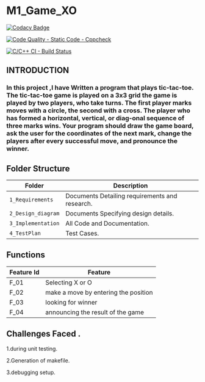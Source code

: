 # M1_Game_XO
[![Codacy Badge](https://app.codacy.com/project/badge/Grade/07f6a1353ea34ad98d565890bd398243)](https://www.codacy.com/gh/VASANTHAKUMAR8/M1_Game_XO/dashboard?utm_source=github.com&amp;utm_medium=referral&amp;utm_content=VASANTHAKUMAR8/M1_Game_XO&amp;utm_campaign=Badge_Grade)

[![Code Quality - Static Code - Cppcheck](https://github.com/VASANTHAKUMAR8/M1_Game_XO/actions/workflows/cppcheck.yml/badge.svg)](https://github.com/VASANTHAKUMAR8/M1_Game_XO/actions/workflows/cppcheck.yml)

[![C/C++ CI - Build Status](https://github.com/VASANTHAKUMAR8/M1_Game_XO/actions/workflows/c-cpp.yml/badge.svg)](https://github.com/VASANTHAKUMAR8/M1_Game_XO/actions/workflows/c-cpp.yml)

## INTRODUCTION
 ### In this project ,I have Written a program that plays tic-tac-toe. The tic-tac-toe game is played on a 3x3 grid the game is played by two players, who take turns. The first player marks moves with a circle, the second with a cross. The player who has formed a horizontal, vertical, or diag-onal sequence of three marks wins. Your program should draw the game board, ask the user for the coordinates of the next mark, change the players after every successful move, and pronounce the winner.


## Folder Structure
Folder               | Description
-------------------  | -----------------------------------------
`1_Requirements`     | Documents Detailing requirements and research.
`2_Design_diagram`     | Documents Specifying design details.
`3_Implementation`   | All Code and Documentation.
`4_TestPlan`| Test Cases.


## Functions 

| Feature Id | Feature |
| -----------|---------|
|F_01| Selecting X or O  |
|F_02| make a move by entering the position  |
|F_03| looking for winner |
|F_04| announcing the result of the game |


## Challenges Faced .

1.during unit testing.

2.Generation of makefile.

3.debugging setup.
